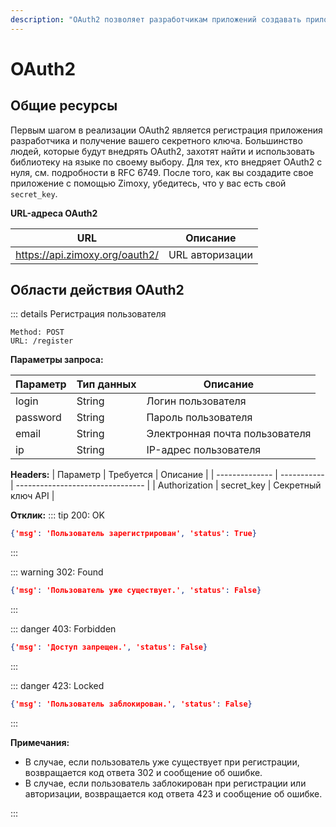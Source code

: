 ```yaml
---
description: "OAuth2 позволяет разработчикам приложений создавать приложения, использующие аутентификацию и данные из Zimoxy API."
---
```


# OAuth2

## Общие ресурсы

Первым шагом в реализации OAuth2 является регистрация приложения разработчика и получение вашего секретного ключа. Большинство людей, которые будут внедрять OAuth2, захотят найти и использовать библиотеку на языке по своему выбору. Для тех, кто внедряет OAuth2 с нуля, см. подробности в RFC 6749. После того, как вы создадите свое приложение с помощью Zimoxy, убедитесь, что у вас есть свой `secret_key`.

**URL-адреса OAuth2**

| URL                            | Описание        |
| ------------------------------ | --------------- |
| https://api.zimoxy.org/oauth2/ | URL авторизации |

## Области действия OAuth2

::: details Регистрация пользователя
```
Method: POST
URL: /register
```

**Параметры запроса:**

| Параметр     | Тип данных | Описание                         |
| ------------ | ---------- | -------------------------------- |
| login        | String     | Логин пользователя               |
| password     | String     | Пароль пользователя              |
| email        | String     | Электронная почта пользователя   |
| ip           | String     | IP-адрес пользователя            |

**Headers:**
| Параметр       | Требуется   | Описание                         |
| -------------- | ----------- | -------------------------------- |
| Authorization  | secret_key  | Секретный ключ API               |

**Отклик:**
::: tip 200: OK
```json
{'msg': 'Пользователь зарегистрирован', 'status': True}
```
:::

::: warning 302: Found
```json
{'msg': 'Пользователь уже существует.', 'status': False}
```
:::

::: danger 403: Forbidden
```json
{'msg': 'Доступ запрещен.', 'status': False}
```
:::

::: danger 423: Locked
```json
{'msg': 'Пользователь заблокирован.', 'status': False}
```
:::


**Примечания:**
- В случае, если пользователь уже существует при регистрации, возвращается код ответа 302 и сообщение об ошибке.
- В случае, если пользователь заблокирован при регистрации или авторизации, возвращается код ответа 423 и сообщение об ошибке.

:::

